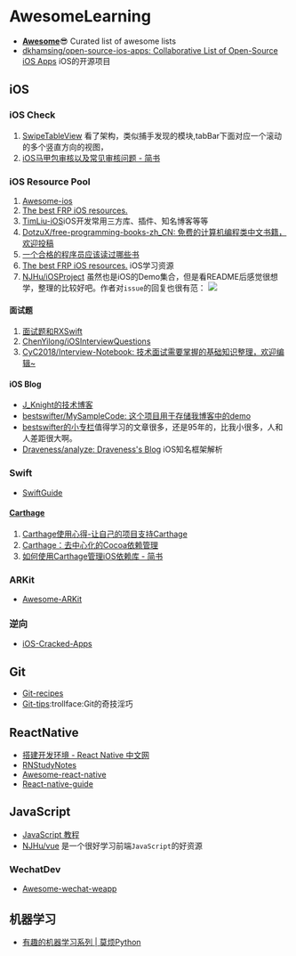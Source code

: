 
# AwesomeLearning

* **[Awesome](https://github.com/sindresorhus/awesome)**😎 Curated list of awesome lists
* [dkhamsing/open-source-ios-apps: Collaborative List of Open-Source iOS Apps](https://github.com/dkhamsing/open-source-ios-apps#spritekit) iOS的开源项目

## iOS 

### iOS Check

1. [SwipeTableView](https://github.com/Roylee-ML/SwipeTableView) 看了架构，类似捕手发现的模块,tabBar下面对应一个滚动的多个竖直方向的视图，
2. [iOS马甲包审核以及常见审核问题 - 简书](https://www.jianshu.com/p/77b6869d648e)

### iOS Resource Pool

1. [Awesome-ios](https://github.com/vsouza/awesome-ios)
2. [The best FRP iOS resources.](https://gist.github.com/JaviLorbada/4a7bd6129275ebefd5a6)
3. [TimLiu-iOS](https://github.com/Tim9Liu9/TimLiu-iOS)iOS开发常用三方库、插件、知名博客等等
4. [DotzuX/free-programming-books-zh_CN: 免费的计算机编程类中文书籍，欢迎投稿](https://github.com/DotzuX/free-programming-books-zh_CN)
5. [一个合格的程序员应该读过哪些书](http://justjavac.com/other/2012/05/15/qualified-programmer-should-read-what-books.html)
6. [The best FRP iOS resources.](https://gist.github.com/JaviLorbada/4a7bd6129275ebefd5a6) iOS学习资源
7. [NJHu/iOSProject](https://github.com/NJHu/iOSProject) 虽然也是iOS的Demo集合，但是看README后感觉很想学，整理的比较好吧。作者对`issue`的回复也很有范：
![](http://oc98nass3.bkt.clouddn.com/15210858045247.jpg)

#### 面试题

1. [面试题和RXSwift](https://www.jianshu.com/nb/22809430)
2. [ChenYilong/iOSInterviewQuestions](https://github.com/ChenYilong/iOSInterviewQuestions/blob/master/01%E3%80%8A%E6%8B%9B%E8%81%98%E4%B8%80%E4%B8%AA%E9%9D%A0%E8%B0%B1%E7%9A%84iOS%E3%80%8B%E9%9D%A2%E8%AF%95%E9%A2%98%E5%8F%82%E8%80%83%E7%AD%94%E6%A1%88/%E3%80%8A%E6%8B%9B%E8%81%98%E4%B8%80%E4%B8%AA%E9%9D%A0%E8%B0%B1%E7%9A%84iOS%E3%80%8B%E9%9D%A2%E8%AF%95%E9%A2%98%E5%8F%82%E8%80%83%E7%AD%94%E6%A1%88%EF%BC%88%E4%B8%8A%EF%BC%89.md#16-objc%E4%B8%AD%E5%90%91%E4%B8%80%E4%B8%AAnil%E5%AF%B9%E8%B1%A1%E5%8F%91%E9%80%81%E6%B6%88%E6%81%AF%E5%B0%86%E4%BC%9A%E5%8F%91%E7%94%9F%E4%BB%80%E4%B9%88)
3. [CyC2018/Interview-Notebook: 技术面试需要掌握的基础知识整理，欢迎编辑~](https://github.com/CyC2018/Interview-Notebook)


#### iOS Blog

* [J_Knight的技术博客](https://knightsj.github.io/)
* [bestswifter/MySampleCode: 这个项目用于存储我博客中的demo](https://github.com/bestswifter/MySampleCode)
* [bestswifter的小专栏](https://xiaozhuanlan.com/bestswifter)值得学习的文章很多，还是95年的，比我小很多，人和人差距很大啊。
* [Draveness/analyze: Draveness's Blog](https://github.com/Draveness/analyze)  iOS知名框架解析

### Swift 

* [SwiftGuide](https://github.com/ipader/SwiftGuide)

#### [Carthage](https://github.com/Carthage/Carthage#adding-frameworks-to-an-application)

1. [Carthage使用心得-让自己的项目支持Carthage](https://www.jianshu.com/p/bf263c596538)
2. [Carthage：去中心化的Cocoa依赖管理](http://www.cocoachina.com/ios/20141204/10528.html)
3. [如何使用Carthage管理iOS依赖库 - 简书](https://www.jianshu.com/p/5ccde5f22a17)


### ARKit

* [Awesome-ARKit](https://github.com/olucurious/Awesome-ARKit)

###  逆向

* [iOS-Cracked-Apps](https://github.com/aozhimin/iOS-Cracked-Apps)

## Git

* [Git-recipes](https://github.com/geeeeeeeeek/git-recipes)
* [Git-tips](https://github.com/521xueweihan/git-tips):trollface:Git的奇技淫巧


## ReactNative

* [搭建开发环境 - React Native 中文网](https://reactnative.cn/docs/0.41/getting-started.html#content)
* [RNStudyNotes](https://github.com/crazycodeboy/RNStudyNotes)
* [Awesome-react-native](https://github.com/jondot/awesome-react-native)
* [React-native-guide](https://github.com/reactnativecn/react-native-guide)

## JavaScript

* [JavaScript 教程](http://www.runoob.com/js/js-tutorial.html)
* [NJHu/vue](https://github.com/NJHu/vue) 是一个很好学习前端`JavaScript`的好资源

### WechatDev

* [Awesome-wechat-weapp](https://github.com/justjavac/awesome-wechat-weapp)

## 机器学习

* [有趣的机器学习系列 | 莫烦Python](https://morvanzhou.github.io/tutorials/machine-learning/ML-intro/)


